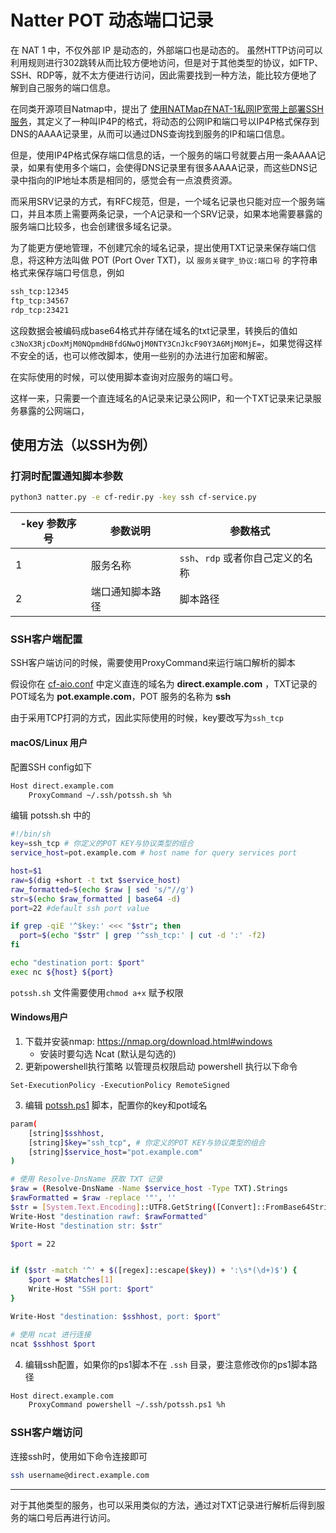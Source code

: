 # Natter POT 动态端口记录

在 NAT 1 中，不仅外部 IP 是动态的，外部端口也是动态的。 虽然HTTP访问可以利用规则进行302跳转从而比较方便地访问，但是对于其他类型的协议，如FTP、SSH、RDP等，就不太方便进行访问，因此需要找到一种方法，能比较方便地了解到自己服务的端口信息。

在同类开源项目Natmap中，提出了 [使用NATMap在NAT-1私网IP宽带上部署SSH服务](https://github.com/heiher/natmap/wiki/ssh)，其定义了一种叫IP4P的格式，将动态的公网IP和端口号以IP4P格式保存到DNS的AAAA记录里，从而可以通过DNS查询找到服务的IP和端口信息。

但是，使用IP4P格式保存端口信息的话，一个服务的端口号就要占用一条AAAA记录，如果有使用多个端口，会使得DNS记录里有很多AAAA记录，而这些DNS记录中指向的IP地址本质是相同的，感觉会有一点浪费资源。

而采用SRV记录的方式，有RFC规范，但是，一个域名记录也只能对应一个服务端口，并且本质上需要两条记录，一个A记录和一个SRV记录，如果本地需要暴露的服务端口比较多，也会创建很多域名记录。

为了能更方便地管理，不创建冗余的域名记录，提出使用TXT记录来保存端口信息，将这种方法叫做 POT (Port Over TXT)，以 `服务关键字_协议:端口号` 的字符串格式来保存端口号信息，例如

```bash
ssh_tcp:12345
ftp_tcp:34567
rdp_tcp:23421
```

这段数据会被编码成base64格式并存储在域名的txt记录里，转换后的值如`c3NoX3RjcDoxMjM0NQpmdHBfdGNwOjM0NTY3CnJkcF90Y3A6MjM0MjE=`，如果觉得这样不安全的话，也可以修改脚本，使用一些别的办法进行加密和解密。

在实际使用的时候，可以使用脚本查询对应服务的端口号。

这样一来，只需要一个直连域名的A记录来记录公网IP，和一个TXT记录来记录服务暴露的公网端口，


## 使用方法（以SSH为例）
### 打洞时配置通知脚本参数
```bash
python3 natter.py -e cf-redir.py -key ssh cf-service.py
```


| -key 参数序号 | 参数说明     | 参数格式                   |
|-----------|----------|------------------------|
| 1         | 服务名称     | `ssh`、`rdp` 或者你自己定义的名称 |
| 2         | 端口通知脚本路径 | 脚本路径                   |

### SSH客户端配置
SSH客户端访问的时候，需要使用ProxyCommand来运行端口解析的脚本

假设你在 [cf-aio.conf](../scripts/cf-aio.conf) 中定义直连的域名为 **direct.example.com** ，TXT记录的POT域名为 **pot.example.com**，POT 服务的名称为 **ssh**

由于采用TCP打洞的方式，因此实际使用的时候，key要改写为`ssh_tcp`


#### macOS/Linux 用户
配置SSH config如下
```bash
Host direct.example.com
    ProxyCommand ~/.ssh/potssh.sh %h
```
编辑 potssh.sh 中的
```bash
#!/bin/sh
key=ssh_tcp # 你定义的POT KEY与协议类型的组合
service_host=pot.example.com # host name for query services port

host=$1
raw=$(dig +short -t txt $service_host)
raw_formatted=$(echo $raw | sed 's/"//g')
str=$(echo $raw_formatted | base64 -d)
port=22 #default ssh port value

if grep -qiE '^$key:' <<< "$str"; then
  port=$(echo "$str" | grep '^ssh_tcp:' | cut -d ':' -f2)
fi

echo "destination port: $port"
exec nc ${host} ${port}
```

`potssh.sh` 文件需要使用`chmod a+x` 赋予权限

#### Windows用户
1. 下载并安装nmap: https://nmap.org/download.html#windows
   - 安装时要勾选 Ncat (默认是勾选的)
2. 更新powershell执行策略
以管理员权限启动 powershell 执行以下命令
```shell
Set-ExecutionPolicy -ExecutionPolicy RemoteSigned
```
3. 编辑 [potssh.ps1](../scripts/pot/potssh.ps1) 脚本，配置你的key和pot域名
```bash
param(
	[string]$sshhost,
	[string]$key="ssh_tcp", # 你定义的POT KEY与协议类型的组合
	[string]$service_host="pot.example.com"
)

# 使用 Resolve-DnsName 获取 TXT 记录
$raw = (Resolve-DnsName -Name $service_host -Type TXT).Strings
$rawFormatted = $raw -replace '"', ''
$str = [System.Text.Encoding]::UTF8.GetString([Convert]::FromBase64String($rawFormatted))
Write-Host "destination rawf: $rawFormatted"
Write-Host "destination str: $str"

$port = 22


if ($str -match '^' + $([regex]::escape($key)) + ':\s*(\d+)$') {
    $port = $Matches[1]
	Write-Host "SSH port: $port"
}

Write-Host "destination: $sshhost, port: $port"

# 使用 ncat 进行连接
ncat $sshhost $port 
```

4. 编辑ssh配置，如果你的ps1脚本不在 `.ssh` 目录，要注意修改你的ps1脚本路径
```bash
Host direct.example.com
    ProxyCommand powershell ~/.ssh/potssh.ps1 %h
```

### SSH客户端访问
连接ssh时，使用如下命令连接即可
```bash
ssh username@direct.example.com
```

---

对于其他类型的服务，也可以采用类似的方法，通过对TXT记录进行解析后得到服务的端口号后再进行访问。